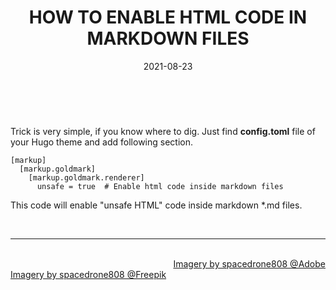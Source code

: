 ﻿---
title: HOW TO ENABLE HTML CODE IN MARKDOWN FILES
description: Changing configuration file of Hugo engine
date: 2021-08-23
thumbnail: "img/html-mark.png"
categories:
  - "Software"
  - "Webdev"
  - "FAQ"
tags:
  - "Markdown"
  - "Hugo"
  - "Html"
weight: 1
---

<br>


Trick is very simple, if you know where to dig.
Just find **config.toml** file of your Hugo theme and add following section.

<!--more-->

```
[markup]
  [markup.goldmark]
    [markup.goldmark.renderer]
      unsafe = true  # Enable html code inside markdown files

```

This code will enable "unsafe HTML" code inside markdown *.md files.


<br>

<hr>

<div class="demo_line_two_stock_links">

<p style="text-align:right; margin-bottom: 0;">
<br>
<a href="https://stock.adobe.com/contributor/204789995/spacedrone808" target="_blank">Imagery by spacedrone808 @Adobe </a></p>
<a href="https://www.freepik.com/author/spacedrone808" target="_blank">Imagery by spacedrone808 @Freepik </a></p>

</div>
